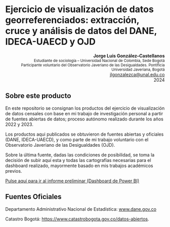 # Ejercicio de visualización de datos georreferenciados: extracción, cruce y análisis de datos del DANE, IDECA-UAECD y OJD

<p align="right">
  <strong>Jorge Luis González–Castellanos</strong><br>
  <small>Estudiante de sociología – Universidad Nacional de Colombia, Sede Bogotá</small><br>
   <small>Participante voluntario del Observatorio Javeriano de las Desigualdades. Pontificia Universidad Javeriana, Bogotá</small><br>
  <a href="mailto:jlgonzalezca@unal.edu.co">jlgonzalezca@unal.edu.co</a><br>
  2024
</p>


## Sobre este producto 

En este repositorio se consignan los productos del ejercicio de visualización de datos censales con base en mi trabajo de investigación personal a partir de fuentes abiertas de datos; proceso autónomo realizado durante los años 2022 y 2023. 

Los productos aqui publicados se obtuvieron de fuentes abiertas y oficiales (DANE, IDECA-UAECD), y como parte de mi trabajo voluntario con el Observatorio Javeriano de las Desigualdades (OJD). 

Sobre la última fuente, dadas las condiciones de posibilidad, se toma la decisión de subir aquí esta y todas las cartografías necesarias para el dashboard realizado, mayormente basado en mis trabajos académicos previos.

[Pulse aquí para ir al informe preliminar (Dashboard de Power BI)](https://app.powerbi.com/view?r=eyJrIjoiYjJjODVhYjYtOTNlNi00MDQzLTlhY2QtZDI1N2VkZjk3ZjFmIiwidCI6IjU3N2ZjMWQ4LTA5MjItNDU4ZS04N2JmLWVjNGY0NTVlYjYwMCIsImMiOjR9&pageName=8e7c7264545ce0d79024&navContentPaneEnabled=false)


## Fuentes Oficiales

Departamento Administrativo Nacional de Estadística: www.dane.gov.co

Catastro Bogotá: https://www.catastrobogota.gov.co/datos-abiertos.
